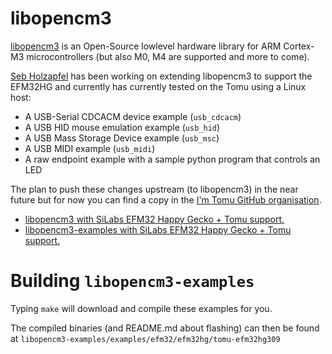 # libopencm3

[libopencm3](http://libopencm3.org/) is an Open-Source lowlevel hardware
library for ARM Cortex-M3 microcontrollers (but also M0, M4 are supported and
more to come).

[Seb Holzapfel](https://github.com/schnommus) has been working on extending
libopencm3 to support the EFM32HG and currently has currently tested on the
Tomu using a Linux host:

 * A USB-Serial CDCACM device example (`usb_cdcacm`)
 * A USB HID mouse emulation example (`usb_hid`)
 * A USB Mass Storage Device example (`usb_msc`)
 * A USB MIDI example (`usb_midi`)
 * A raw endpoint example with a sample python program that controls an LED

The plan to push these changes upstream (to libopencm3) in the near future but
for now you can find a copy in the
[I'm Tomu GitHub organisation](https://github.com/im-tomu).

 * [libopencm3 with SiLabs EFM32 Happy Gecko + Tomu support.](https://github.com/im-tomu/libopencm3)
 * [libopencm3-examples with SiLabs EFM32 Happy Gecko + Tomu support.](https://github.com/im-tomu/libopencm3-examples)

# Building `libopencm3-examples`

Typing `make` will download and compile these examples for you.

The compiled binaries (and README.md about flashing) can then be found at `libopencm3-examples/examples/efm32/efm32hg/tomu-efm32hg309`
